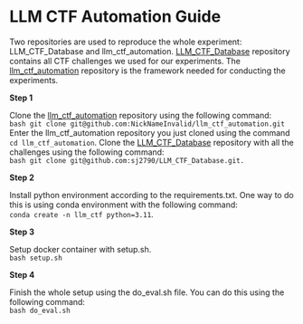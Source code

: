 # LLM CTF Automation Guide

Two repositories are used to reproduce the whole experiment: LLM_CTF_Database and llm_ctf_automation. 
[LLM_CTF_Database](https://github.com/sj2790/LLM_CTF_Database) repository contains all CTF challenges we used for our experiments. 
The [llm_ctf_automation](https://github.com/NickNameInvalid/llm_ctf_automation) repository is the framework needed for conducting the experiments.

**Step 1**

Clone the [llm_ctf_automation](https://github.com/NickNameInvalid/llm_ctf_automation) repository using the following command: <br>
```bash git clone git@github.com:NickNameInvalid/llm_ctf_automation.git```
Enter the llm_ctf_automation repository you just cloned using the command  <br>
```cd llm_ctf_automation```. 
Clone the [LLM_CTF_Database](https://github.com/sj2790/LLM_CTF_Database) repository with all the challenges using the following command:  <br>
```bash git clone git@github.com:sj2790/LLM_CTF_Database.git.```

**Step 2**

Install python environment according to the requirements.txt. One way to do this is using conda environment with the following command:  <br>
```conda create -n llm_ctf python=3.11```.

**Step 3**

Setup docker container with setup.sh.  <br>
```bash setup.sh```

**Step 4**

Finish the whole setup using the do_eval.sh file. You can do this using the following command:  <br>
```bash do_eval.sh```
